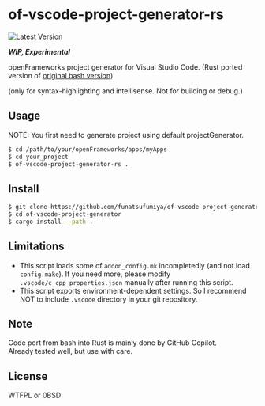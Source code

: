 # of-vscode-project-generator-rs

[![Latest Version](https://img.shields.io/github/tag/funatsufumiya/of-vscode-project-generator-rs.svg?style=flat-square)](https://github.com/funatsufumiya/of-vscode-project-generator-rs/tags)

***WIP, Experimental***

openFrameworks project generator for Visual Studio Code. (Rust ported version of [original bash version](https://github.com/funatsufumiya/of-vscode-project-generator))

(only for syntax-highlighting and intellisense. Not for building or debug.)

## Usage

NOTE: You first need to generate project using default projectGenerator.

```bash
$ cd /path/to/your/openFrameworks/apps/myApps
$ cd your_project
$ of-vscode-project-generator-rs .
```

## Install

```bash
$ git clone https://github.com/funatsufumiya/of-vscode-project-generator
$ cd of-vscode-project-generator
$ cargo install --path .
```

## Limitations

- This script loads some of `addon_config.mk` incompletedly (and not load `config.make`). If you need more, please modify `.vscode/c_cpp_properties.json` manually after running this script.
- This script exports environment-dependent settings. So I recommend NOT to include `.vscode` directory in your git repository.

## Note

Code port from bash into Rust is mainly done by GitHub Copilot.<br>
Already tested well, but use with care.

## License

WTFPL or 0BSD